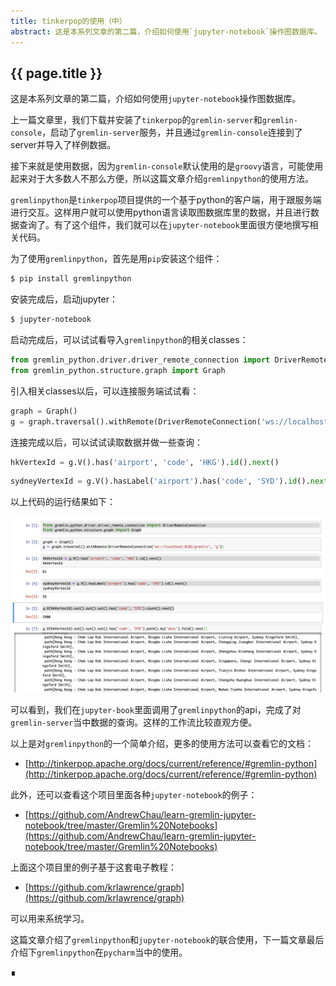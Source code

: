 ```yaml
---
title: tinkerpop的使用（中）
abstract: 这是本系列文章的第二篇，介绍如何使用`jupyter-notebook`操作图数据库。
---
```


## {{ page.title }}

这是本系列文章的第二篇，介绍如何使用`jupyter-notebook`操作图数据库。

上一篇文章里，我们下载并安装了`tinkerpop`的`gremlin-server`和`gremlin-console`，启动了`gremlin-server`服务，并且通过`gremlin-console`连接到了server并导入了样例数据。

接下来就是使用数据，因为`gremlin-console`默认使用的是`groovy`语言，可能使用起来对于大多数人不那么方便，所以这篇文章介绍`gremlinpython`的使用方法。

`gremlinpython`是`tinkerpop`项目提供的一个基于python的客户端，用于跟服务端进行交互。这样用户就可以使用python语言读取图数据库里的数据，并且进行数据查询了。有了这个组件，我们就可以在`jupyter-notebook`里面很方便地撰写相关代码。

为了使用`gremlinpython`，首先是用`pip`安装这个组件：

```bash
$ pip install gremlinpython
```

安装完成后，启动jupyter：

```bash
$ jupyter-notebook
```

启动完成后，可以试试看导入`gremlinpython`的相关classes：

```python
from gremlin_python.driver.driver_remote_connection import DriverRemoteConnection
from gremlin_python.structure.graph import Graph
```

引入相关classes以后，可以连接服务端试试看：

```python
graph = Graph()
g = graph.traversal().withRemote(DriverRemoteConnection('ws://localhost:8182/gremlin', 'g'))
```

连接完成以后，可以试试读取数据并做一些查询：

```python
hkVertexId = g.V().has('airport', 'code', 'HKG').id().next()
```

```python
sydneyVertexId = g.V().hasLabel('airport').has('code', 'SYD').id().next()
```

以上代码的运行结果如下：

![](https://raw.githubusercontent.com/liweinan/blogpic2019/master/data/apr04/5C360420-6DFE-4C8B-BD7A-7F64615D009C.png)

可以看到，我们在`jupyter-book`里面调用了`gremlinpython`的api，完成了对`gremlin-server`当中数据的查询。这样的工作流比较直观方便。

以上是对`gremlinpython`的一个简单介绍，更多的使用方法可以查看它的文档：

* [http://tinkerpop.apache.org/docs/current/reference/#gremlin-python](http://tinkerpop.apache.org/docs/current/reference/#gremlin-python) 

此外，还可以查看这个项目里面各种`jupyter-notebook`的例子：

* [https://github.com/AndrewChau/learn-gremlin-jupyter-notebook/tree/master/Gremlin%20Notebooks](https://github.com/AndrewChau/learn-gremlin-jupyter-notebook/tree/master/Gremlin%20Notebooks) 

上面这个项目里的例子基于这套电子教程：

* [https://github.com/krlawrence/graph](https://github.com/krlawrence/graph) 

可以用来系统学习。

这篇文章介绍了`gremlinpython`和`jupyter-notebook`的联合使用，下一篇文章最后介绍下`gremlinpython`在`pycharm`当中的使用。

∎
